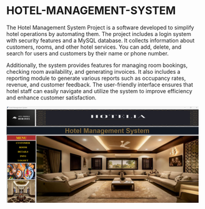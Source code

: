 # HOTEL-MANAGEMENT-SYSTEM

The Hotel Management System Project is a software developed to simplify hotel operations by automating them. The project includes a login system with security features and a MySQL database. It collects information about customers, rooms, and other hotel services. You can add, delete, and search for users and customers by their name or phone number.

Additionally, the system provides features for managing room bookings, checking room availability, and generating invoices. It also includes a reporting module to generate various reports such as occupancy rates, revenue, and customer feedback. The user-friendly interface ensures that hotel staff can easily navigate and utilize the system to improve efficiency and enhance customer satisfaction.

<img src="hotelia.jpg">
